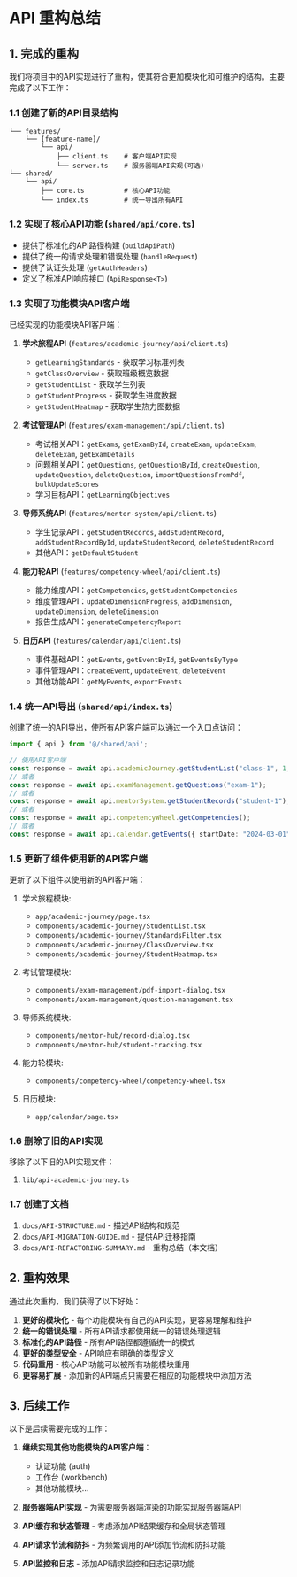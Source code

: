 # API 重构总结

## 1. 完成的重构

我们将项目中的API实现进行了重构，使其符合更加模块化和可维护的结构。主要完成了以下工作：

### 1.1 创建了新的API目录结构

```
└── features/
    └── [feature-name]/
        └── api/
            ├── client.ts    # 客户端API实现
            └── server.ts    # 服务器端API实现(可选)
└── shared/
    └── api/
        ├── core.ts          # 核心API功能
        └── index.ts         # 统一导出所有API
```

### 1.2 实现了核心API功能 (`shared/api/core.ts`)

- 提供了标准化的API路径构建 (`buildApiPath`)
- 提供了统一的请求处理和错误处理 (`handleRequest`)
- 提供了认证头处理 (`getAuthHeaders`)
- 定义了标准API响应接口 (`ApiResponse<T>`)

### 1.3 实现了功能模块API客户端

已经实现的功能模块API客户端：

1. **学术旅程API** (`features/academic-journey/api/client.ts`)
   - `getLearningStandards` - 获取学习标准列表
   - `getClassOverview` - 获取班级概览数据
   - `getStudentList` - 获取学生列表
   - `getStudentProgress` - 获取学生进度数据
   - `getStudentHeatmap` - 获取学生热力图数据

2. **考试管理API** (`features/exam-management/api/client.ts`)
   - 考试相关API：`getExams`, `getExamById`, `createExam`, `updateExam`, `deleteExam`, `getExamDetails`
   - 问题相关API：`getQuestions`, `getQuestionById`, `createQuestion`, `updateQuestion`, `deleteQuestion`, `importQuestionsFromPdf`, `bulkUpdateScores`
   - 学习目标API：`getLearningObjectives`

3. **导师系统API** (`features/mentor-system/api/client.ts`)
   - 学生记录API：`getStudentRecords`, `addStudentRecord`, `addStudentRecordById`, `updateStudentRecord`, `deleteStudentRecord`
   - 其他API：`getDefaultStudent`

4. **能力轮API** (`features/competency-wheel/api/client.ts`)
   - 能力维度API：`getCompetencies`, `getStudentCompetencies`
   - 维度管理API：`updateDimensionProgress`, `addDimension`, `updateDimension`, `deleteDimension`
   - 报告生成API：`generateCompetencyReport`

5. **日历API** (`features/calendar/api/client.ts`)
   - 事件基础API：`getEvents`, `getEventById`, `getEventsByType`
   - 事件管理API：`createEvent`, `updateEvent`, `deleteEvent` 
   - 其他功能API：`getMyEvents`, `exportEvents`

### 1.4 统一API导出 (`shared/api/index.ts`)

创建了统一的API导出，使所有API客户端可以通过一个入口点访问：

```typescript
import { api } from '@/shared/api';

// 使用API客户端
const response = await api.academicJourney.getStudentList("class-1", 1, 10);
// 或者
const response = await api.examManagement.getQuestions("exam-1");
// 或者
const response = await api.mentorSystem.getStudentRecords("student-1");
// 或者
const response = await api.competencyWheel.getCompetencies();
// 或者
const response = await api.calendar.getEvents({ startDate: "2024-03-01", endDate: "2024-03-31" });
```

### 1.5 更新了组件使用新的API客户端

更新了以下组件以使用新的API客户端：

1. 学术旅程模块:
   - `app/academic-journey/page.tsx`
   - `components/academic-journey/StudentList.tsx`
   - `components/academic-journey/StandardsFilter.tsx`
   - `components/academic-journey/ClassOverview.tsx`
   - `components/academic-journey/StudentHeatmap.tsx`

2. 考试管理模块:
   - `components/exam-management/pdf-import-dialog.tsx`
   - `components/exam-management/question-management.tsx`

3. 导师系统模块:
   - `components/mentor-hub/record-dialog.tsx`
   - `components/mentor-hub/student-tracking.tsx`

4. 能力轮模块:
   - `components/competency-wheel/competency-wheel.tsx`

5. 日历模块:
   - `app/calendar/page.tsx`

### 1.6 删除了旧的API实现

移除了以下旧的API实现文件：

1. `lib/api-academic-journey.ts`

### 1.7 创建了文档

1. `docs/API-STRUCTURE.md` - 描述API结构和规范
2. `docs/API-MIGRATION-GUIDE.md` - 提供API迁移指南
3. `docs/API-REFACTORING-SUMMARY.md` - 重构总结（本文档）

## 2. 重构效果

通过此次重构，我们获得了以下好处：

1. **更好的模块化** - 每个功能模块有自己的API实现，更容易理解和维护
2. **统一的错误处理** - 所有API请求都使用统一的错误处理逻辑
3. **标准化的API路径** - 所有API路径都遵循统一的模式
4. **更好的类型安全** - API响应有明确的类型定义
5. **代码重用** - 核心API功能可以被所有功能模块重用
6. **更容易扩展** - 添加新的API端点只需要在相应的功能模块中添加方法

## 3. 后续工作

以下是后续需要完成的工作：

1. **继续实现其他功能模块的API客户端**：
   - 认证功能 (auth)
   - 工作台 (workbench)
   - 其他功能模块...

2. **服务器端API实现** - 为需要服务器端渲染的功能实现服务器端API
3. **API缓存和状态管理** - 考虑添加API结果缓存和全局状态管理
4. **API请求节流和防抖** - 为频繁调用的API添加节流和防抖功能
5. **API监控和日志** - 添加API请求监控和日志记录功能 